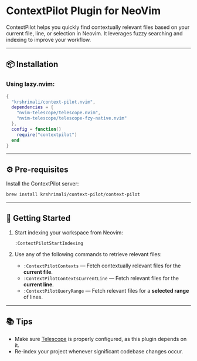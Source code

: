 # ContextPilot Plugin for NeoVim

ContextPilot helps you quickly find contextually relevant files based on your current file, line, or selection in Neovim. It leverages fuzzy searching and indexing to improve your workflow.

---

## 📦 Installation

### Using **lazy.nvim**:

```lua
{
  "krshrimali/context-pilot.nvim",
  dependencies = {
    "nvim-telescope/telescope.nvim",
    "nvim-telescope/telescope-fzy-native.nvim"
  },
  config = function()
    require("contextpilot")
  end
}
```

---

## ⚙️ Pre-requisites

Install the ContextPilot server:

```bash
brew install krshrimali/context-pilot/context-pilot
```

---

## 🚀 Getting Started

1. Start indexing your workspace from Neovim:

   ```vim
   :ContextPilotStartIndexing
   ```

2. Use any of the following commands to retrieve relevant files:

   - `:ContextPilotContexts` — Fetch contextually relevant files for the **current file**.
   - `:ContextPilotContextsCurrentLine` — Fetch relevant files for the **current line**.
   - `:ContextPilotQueryRange` — Fetch relevant files for a **selected range** of lines.

---

## 📚 Tips

- Make sure [Telescope](https://github.com/nvim-telescope/telescope.nvim) is properly configured, as this plugin depends on it.
- Re-index your project whenever significant codebase changes occur.
